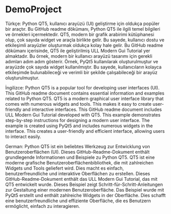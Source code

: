 # DemoProject
Türkçe:
Python QT5, kullanıcı arayüzü (UI) geliştirme için oldukça popüler bir araçtır. Bu GitHub readme dökümanı, Python QT5 ile ilgili temel bilgileri ve örnekleri içermektedir. QT5, modern bir grafik arabirimi kütüphanesi olup, çok sayıda widget ve araçla birlikte gelir. Bu sayede, kullanıcı dostu ve etkileşimli arayüzler oluşturmak oldukça kolay hale gelir.
Bu GitHub readme dökümanı içerisinde, QT5 ile geliştirilmiş ULL Modern Gui Tutorial yer almaktadır. Bu örnek, modern bir kullanıcı arayüzü tasarımı için gerekli adımları adım adım gösterir. Örnek, PyQt5 kullanılarak oluşturulmuştur ve arayüzde çok sayıda widget kullanılmıştır. Bu sayede, kullanıcıların kolayca etkileşimde bulunabileceği ve verimli bir şekilde çalışabileceği bir arayüz oluşturulmuştur.


İngilizce:
Python QT5 is a popular tool for developing user interfaces (UI). This GitHub readme document contains essential information and examples related to Python QT5. QT5 is a modern graphical user interface library that comes with numerous widgets and tools. This makes it easy to create user-friendly and interactive interfaces. 
This GitHub readme document includes ULL Modern Gui Tutorial developed with QT5. This example demonstrates step-by-step instructions for designing a modern user interface. The example is created using PyQt5 and includes numerous widgets in the interface. This creates a user-friendly and efficient interface, allowing users to interact easily.


German:
Python QT5 ist ein beliebtes Werkzeug zur Entwicklung von Benutzeroberflächen (UI). Dieses GitHub-Readme-Dokument enthält grundlegende Informationen und Beispiele zu Python QT5. QT5 ist eine moderne grafische Benutzeroberflächenbibliothek, die mit zahlreichen Widgets und Tools geliefert wird. Dies macht es einfach, benutzerfreundliche und interaktive Oberflächen zu erstellen. 
Dieses GitHub-Readme-Dokument enthält das ULL Modern Gui Tutorial, das mit QT5 entwickelt wurde. Dieses Beispiel zeigt Schritt-für-Schritt-Anleitungen zur Gestaltung einer modernen Benutzeroberfläche. Das Beispiel wurde mit PyQt5 erstellt und enthält zahlreiche Widgets in der Oberfläche. Dies schafft eine benutzerfreundliche und effiziente Oberfläche, die es Benutzern ermöglicht, einfach zu interagieren.